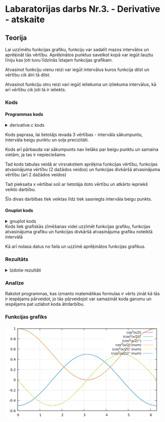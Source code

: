 <!-- https://help.github.com/en/github/writing-on-github/basic-writing-and-formatting-syntax -->
# Labaratorijas darbs Nr.3. - Derivative - atskaite

## Teorija
Lai uzzīmētu funkcijas grafiku, funkciju var sadalīt mazos intervālos un aprēķināt tās vērtību.
Aprēķinātos punktus savelkot kopā var iegūt lauztu līniju kas ļoti tuvu līdzinās īstajam funkcijas grafikam.

Atvasinot funkciju vienu reizi var iegūt intervālus kuros funkcija dilst un vērtību cik ātri tā dilst.

Atvasinot funkciju otru reizi vari iegūt ieliekuma un izliekuma intervālus, kā arī vērtību cik ļoti tā ir ieliekts.
### Kods
#### Programmas kods
<details>
  <summary> derivative.c kods </summary>
	
	#include<stdio.h>
	#include<math.h>
	
	void main(){
	 float a,b,x,delta_x;
	 int precizitate;
	
	 printf("Cien. lietotāj, jums būs jānorāda daži parametri un mēs aprēķināsim funkcijas Cos^2(x/2) vērtības jūsu norādītajā intervālā.\n");
	 printf("Ievadiet intervāla sākuma punktu: \n");
	 scanf("%f",&a);
	 printf("Ievadiet intervāla beigu puntu: \n");
	 scanf("%f",&b);
	 printf("Ievadiet precizitati, jeb skaitli cik ciparus aiz komata solim ņemsim vērā: \n");
	 scanf("%d",&precizitate);
	 
	 if(a>b){
 	  b=b+a;
 	  a=b-a;
 	  b=b-a;
 	  printf("Deimžēl jūsu norādītais sākuma punkts bija lielāks par beigu punktu, tāpēc apmainījām tos vietām.\n");
 	 }
	
	 delta_x=pow(10,-precizitate);
	
	 printf("\tx\t\tcos^2(x/2)\t\tcos^2\'(x/2)\t-sin(x)/2\tcos^2\'\'(x/2)\t-cos(x)/2\n");
	 x=a;
	 while(x<b){
	 printf("%10.2f\t%10.2f\t%10.2f\t%10.2f\t%10.2f\t%10.2f\n",x,cos(x/2)*cos(x/2),(cos((x+delta_x)/2)*cos((x+delta_x)/2)-cos(x/2)*cos(x/2))/delta_x,(-sin(x)/2),((-sin(x+delta_x)/2)-(-sin(x)/2))/delta_x,(-cos(x)/2));
	 x+=delta_x;
	 }
	}

</details>

Kods paprasa, lai lietotājs ievada 3 vērtības - intervāla sākumpuntu, intervāla beigu punktu un soļa precizitāti.

Kods arī pārbauda vai sākumpunts nav lielāks par beigu punktu un samaina vietām, ja tas ir nepieciešams.

Tad kods tabulas veidā ar virsrakstiem aprēķina funkcijas vērtību, funkcijas atvasinājuma vērtību (2 dažādos veidos) un funkcijas divkāršā atvasinājuma vērtību (arī 2 dažādos veidos)

Tad pieksaita x vērtībai soli ar lietotāja doto vērtību un atkārto iepriekš veikto darbību.

Šīs divas darbības tiek veiktas līdz tiek sasniegts intervāla beigu punkts.

#### Gnuplot kods
<details>
  <summary> gnuplot kods </summary>

	set grid
	plot [0:2*pi] cos(x/2)*cos(x/2) title "cos^2(x/2)"
	replot [0:2*pi] (-sin(x)/2) title "(cos^2(x/2))'"
	replot [0:2*pi] (-cos(x)/2) title "(cos^2(x/2)'')"
	replot "derivative.dat" every::5 using 1:2 with lines title "cos^2(x/2) (num)"
	replot "derivative.dat" every::5 using 1:3 with lines title "(cos^2(x/2))' (num)"
	replot "derivative.dat" every::5 using 1:5 with lines title "(cos^2(x/2))'' (num)"

</details>
Kods liek grafiskās zīmēšanas videi uzzīmēt funkcijas grafiku, funkcijas atvasinājuma grafiku un funkcijas divkāršā atvasinājuma grafiku noteiktā intervālā

Kā arī nolasa datus no faila un uzzīmē aprēķinātos funkcijas grafikus.
### Rezultāts

	
<details>
  <summary>Izdotie rezultāti</summary>
	
	Cien. lietotāj, jums būs jānorāda daži parametri 
	un mēs aprēķināsim funkcijas Cos^2(x/2) vērtības jūsu norādītajā intervālā.
	Ievadiet intervāla sākuma punktu: 0
	Ievadiet intervāla beigu puntu: 6.281
	Ievadiet precizitati, jeb skaitli cik ciparus aiz komata solim ņemsim vērā: 2
	
	   x	   cos^2(x/2)	  cos^2'(x/2)	   -sin(x)/2	  cos^2''(x/2)	   -cos(x)/2
      0.00	      1.00	     -0.00	     -0.00	     -0.50	     -0.50
      0.01	      1.00	     -0.01	     -0.00	     -0.50	     -0.50
      0.02	      1.00	     -0.01	     -0.01	     -0.50	     -0.50
      0.03	      1.00	     -0.02	     -0.01	     -0.50	     -0.50
      0.04	      1.00	     -0.02	     -0.02	     -0.50	     -0.50
      0.05	      1.00	     -0.03	     -0.02	     -0.50	     -0.50
      0.06	      1.00	     -0.03	     -0.03	     -0.50	     -0.50
      0.07	      1.00	     -0.04	     -0.03	     -0.50	     -0.50
      0.08	      1.00	     -0.04	     -0.04	     -0.50	     -0.50
      0.09	      1.00	     -0.05	     -0.04	     -0.50	     -0.50
      0.10	      1.00	     -0.05	     -0.05	     -0.50	     -0.50
      0.11	      1.00	     -0.06	     -0.05	     -0.50	     -0.50
      0.12	      1.00	     -0.06	     -0.06	     -0.50	     -0.50
      0.13	      1.00	     -0.07	     -0.06	     -0.50	     -0.50
      0.14	      1.00	     -0.07	     -0.07	     -0.49	     -0.50
      0.15	      0.99	     -0.08	     -0.07	     -0.49	     -0.49
      0.16	      0.99	     -0.08	     -0.08	     -0.49	     -0.49
      0.17	      0.99	     -0.09	     -0.08	     -0.49	     -0.49
      0.18	      0.99	     -0.09	     -0.09	     -0.49	     -0.49
      0.19	      0.99	     -0.10	     -0.09	     -0.49	     -0.49
      0.20	      0.99	     -0.10	     -0.10	     -0.49	     -0.49
      0.21	      0.99	     -0.11	     -0.10	     -0.49	     -0.49
      0.22	      0.99	     -0.11	     -0.11	     -0.49	     -0.49
      0.23	      0.99	     -0.12	     -0.11	     -0.49	     -0.49
      0.24	      0.99	     -0.12	     -0.12	     -0.49	     -0.49
      0.25	      0.98	     -0.13	     -0.12	     -0.48	     -0.48
      0.26	      0.98	     -0.13	     -0.13	     -0.48	     -0.48
      0.27	      0.98	     -0.14	     -0.13	     -0.48	     -0.48
      0.28	      0.98	     -0.14	     -0.14	     -0.48	     -0.48
      0.29	      0.98	     -0.15	     -0.14	     -0.48	     -0.48
      0.30	      0.98	     -0.15	     -0.15	     -0.48	     -0.48
      0.31	      0.98	     -0.15	     -0.15	     -0.48	     -0.48
      0.32	      0.97	     -0.16	     -0.16	     -0.47	     -0.47
      0.33	      0.97	     -0.16	     -0.16	     -0.47	     -0.47
      0.34	      0.97	     -0.17	     -0.17	     -0.47	     -0.47
      0.35	      0.97	     -0.17	     -0.17	     -0.47	     -0.47
      0.36	      0.97	     -0.18	     -0.18	     -0.47	     -0.47
      0.37	      0.97	     -0.18	     -0.18	     -0.47	     -0.47
      0.38	      0.96	     -0.19	     -0.19	     -0.46	     -0.46
      0.39	      0.96	     -0.19	     -0.19	     -0.46	     -0.46
      0.40	      0.96	     -0.20	     -0.19	     -0.46	     -0.46
      0.41	      0.96	     -0.20	     -0.20	     -0.46	     -0.46
      0.42	      0.96	     -0.21	     -0.20	     -0.46	     -0.46
      0.43	      0.95	     -0.21	     -0.21	     -0.45	     -0.45
      0.44	      0.95	     -0.22	     -0.21	     -0.45	     -0.45
      0.45	      0.95	     -0.22	     -0.22	     -0.45	     -0.45
      0.46	      0.95	     -0.22	     -0.22	     -0.45	     -0.45
      0.47	      0.95	     -0.23	     -0.23	     -0.44	     -0.45
      0.48	      0.94	     -0.23	     -0.23	     -0.44	     -0.44
      0.49	      0.94	     -0.24	     -0.24	     -0.44	     -0.44
      0.50	      0.94	     -0.24	     -0.24	     -0.44	     -0.44
      0.51	      0.94	     -0.25	     -0.24	     -0.44	     -0.44
      0.52	      0.93	     -0.25	     -0.25	     -0.43	     -0.43
      0.53	      0.93	     -0.25	     -0.25	     -0.43	     -0.43
      0.54	      0.93	     -0.26	     -0.26	     -0.43	     -0.43
      0.55	      0.93	     -0.26	     -0.26	     -0.42	     -0.43
      0.56	      0.92	     -0.27	     -0.27	     -0.42	     -0.42
      0.57	      0.92	     -0.27	     -0.27	     -0.42	     -0.42
      0.58	      0.92	     -0.28	     -0.27	     -0.42	     -0.42
      0.59	      0.92	     -0.28	     -0.28	     -0.41	     -0.42
      0.60	      0.91	     -0.28	     -0.28	     -0.41	     -0.41
      0.61	      0.91	     -0.29	     -0.29	     -0.41	     -0.41
      0.62	      0.91	     -0.29	     -0.29	     -0.41	     -0.41
      0.63	      0.90	     -0.30	     -0.29	     -0.40	     -0.40
      0.64	      0.90	     -0.30	     -0.30	     -0.40	     -0.40
      0.65	      0.90	     -0.30	     -0.30	     -0.40	     -0.40
      0.66	      0.89	     -0.31	     -0.31	     -0.39	     -0.39
      0.67	      0.89	     -0.31	     -0.31	     -0.39	     -0.39
      0.68	      0.89	     -0.32	     -0.31	     -0.39	     -0.39
      0.69	      0.89	     -0.32	     -0.32	     -0.38	     -0.39
      0.70	      0.88	     -0.32	     -0.32	     -0.38	     -0.38
      0.71	      0.88	     -0.33	     -0.33	     -0.38	     -0.38
      0.72	      0.88	     -0.33	     -0.33	     -0.37	     -0.38
      0.73	      0.87	     -0.34	     -0.33	     -0.37	     -0.37
      0.74	      0.87	     -0.34	     -0.34	     -0.37	     -0.37
      0.75	      0.87	     -0.34	     -0.34	     -0.36	     -0.37
      0.76	      0.86	     -0.35	     -0.34	     -0.36	     -0.36
      0.77	      0.86	     -0.35	     -0.35	     -0.36	     -0.36
      0.78	      0.86	     -0.35	     -0.35	     -0.35	     -0.36
      0.79	      0.85	     -0.36	     -0.36	     -0.35	     -0.35
      0.80	      0.85	     -0.36	     -0.36	     -0.35	     -0.35
      0.81	      0.84	     -0.36	     -0.36	     -0.34	     -0.34
      0.82	      0.84	     -0.37	     -0.37	     -0.34	     -0.34
      0.83	      0.84	     -0.37	     -0.37	     -0.34	     -0.34
      0.84	      0.83	     -0.37	     -0.37	     -0.33	     -0.33
      0.85	      0.83	     -0.38	     -0.38	     -0.33	     -0.33
      0.86	      0.83	     -0.38	     -0.38	     -0.32	     -0.33
      0.87	      0.82	     -0.38	     -0.38	     -0.32	     -0.32
      0.88	      0.82	     -0.39	     -0.39	     -0.32	     -0.32
      0.89	      0.81	     -0.39	     -0.39	     -0.31	     -0.31
      0.90	      0.81	     -0.39	     -0.39	     -0.31	     -0.31
      0.91	      0.81	     -0.40	     -0.39	     -0.30	     -0.31
      0.92	      0.80	     -0.40	     -0.40	     -0.30	     -0.30
      0.93	      0.80	     -0.40	     -0.40	     -0.30	     -0.30
      0.94	      0.79	     -0.41	     -0.40	     -0.29	     -0.29
      0.95	      0.79	     -0.41	     -0.41	     -0.29	     -0.29
      0.96	      0.79	     -0.41	     -0.41	     -0.28	     -0.29
      0.97	      0.78	     -0.41	     -0.41	     -0.28	     -0.28
      0.98	      0.78	     -0.42	     -0.42	     -0.28	     -0.28
      0.99	      0.77	     -0.42	     -0.42	     -0.27	     -0.27
      1.00	      0.77	     -0.42	     -0.42	     -0.27	     -0.27
      1.01	      0.77	     -0.42	     -0.42	     -0.26	     -0.27
      1.02	      0.76	     -0.43	     -0.43	     -0.26	     -0.26
      1.03	      0.76	     -0.43	     -0.43	     -0.26	     -0.26
      1.04	      0.75	     -0.43	     -0.43	     -0.25	     -0.25
      1.05	      0.75	     -0.43	     -0.43	     -0.25	     -0.25
      1.06	      0.74	     -0.44	     -0.44	     -0.24	     -0.24
      1.07	      0.74	     -0.44	     -0.44	     -0.24	     -0.24
      1.08	      0.74	     -0.44	     -0.44	     -0.23	     -0.24
      1.09	      0.73	     -0.44	     -0.44	     -0.23	     -0.23
      1.10	      0.73	     -0.45	     -0.45	     -0.22	     -0.23
      1.11	      0.72	     -0.45	     -0.45	     -0.22	     -0.22
      1.12	      0.72	     -0.45	     -0.45	     -0.22	     -0.22
      1.13	      0.71	     -0.45	     -0.45	     -0.21	     -0.21
      1.14	      0.71	     -0.46	     -0.45	     -0.21	     -0.21
      1.15	      0.70	     -0.46	     -0.46	     -0.20	     -0.20
      1.16	      0.70	     -0.46	     -0.46	     -0.20	     -0.20
      1.17	      0.70	     -0.46	     -0.46	     -0.19	     -0.20
      1.18	      0.69	     -0.46	     -0.46	     -0.19	     -0.19
      1.19	      0.69	     -0.47	     -0.46	     -0.18	     -0.19
      1.20	      0.68	     -0.47	     -0.47	     -0.18	     -0.18
      1.21	      0.68	     -0.47	     -0.47	     -0.17	     -0.18
      1.22	      0.67	     -0.47	     -0.47	     -0.17	     -0.17
      1.23	      0.67	     -0.47	     -0.47	     -0.16	     -0.17
      1.24	      0.66	     -0.47	     -0.47	     -0.16	     -0.16
      1.25	      0.66	     -0.48	     -0.47	     -0.16	     -0.16
      1.26	      0.65	     -0.48	     -0.48	     -0.15	     -0.15
      1.27	      0.65	     -0.48	     -0.48	     -0.15	     -0.15
      1.28	      0.64	     -0.48	     -0.48	     -0.14	     -0.14
      1.29	      0.64	     -0.48	     -0.48	     -0.14	     -0.14
      1.30	      0.63	     -0.48	     -0.48	     -0.13	     -0.13
      1.31	      0.63	     -0.48	     -0.48	     -0.13	     -0.13
      1.32	      0.62	     -0.48	     -0.48	     -0.12	     -0.12
      1.33	      0.62	     -0.49	     -0.49	     -0.12	     -0.12
      1.34	      0.61	     -0.49	     -0.49	     -0.11	     -0.11
      1.35	      0.61	     -0.49	     -0.49	     -0.11	     -0.11
      1.36	      0.60	     -0.49	     -0.49	     -0.10	     -0.10
      1.37	      0.60	     -0.49	     -0.49	     -0.10	     -0.10
      1.38	      0.59	     -0.49	     -0.49	     -0.09	     -0.09
      1.39	      0.59	     -0.49	     -0.49	     -0.09	     -0.09
      1.40	      0.58	     -0.49	     -0.49	     -0.08	     -0.08
      1.41	      0.58	     -0.49	     -0.49	     -0.08	     -0.08
      1.42	      0.58	     -0.49	     -0.49	     -0.07	     -0.08
      1.43	      0.57	     -0.50	     -0.50	     -0.07	     -0.07
      1.44	      0.57	     -0.50	     -0.50	     -0.06	     -0.07
      1.45	      0.56	     -0.50	     -0.50	     -0.06	     -0.06
      1.46	      0.56	     -0.50	     -0.50	     -0.05	     -0.06
      1.47	      0.55	     -0.50	     -0.50	     -0.05	     -0.05
      1.48	      0.55	     -0.50	     -0.50	     -0.04	     -0.05
      1.49	      0.54	     -0.50	     -0.50	     -0.04	     -0.04
      1.50	      0.54	     -0.50	     -0.50	     -0.03	     -0.04
      1.51	      0.53	     -0.50	     -0.50	     -0.03	     -0.03
      1.52	      0.53	     -0.50	     -0.50	     -0.02	     -0.03
      1.53	      0.52	     -0.50	     -0.50	     -0.02	     -0.02
      1.54	      0.52	     -0.50	     -0.50	     -0.01	     -0.02
      1.55	      0.51	     -0.50	     -0.50	     -0.01	     -0.01
      1.56	      0.51	     -0.50	     -0.50	     -0.00	     -0.01
      1.57	      0.50	     -0.50	     -0.50	      0.00	     -0.00
      1.58	      0.50	     -0.50	     -0.50	      0.01	      0.00
      1.59	      0.49	     -0.50	     -0.50	      0.01	      0.01
      1.60	      0.49	     -0.50	     -0.50	      0.02	      0.01
      1.61	      0.48	     -0.50	     -0.50	      0.02	      0.02
      1.62	      0.48	     -0.50	     -0.50	      0.03	      0.02
      1.63	      0.47	     -0.50	     -0.50	      0.03	      0.03
      1.64	      0.47	     -0.50	     -0.50	      0.04	      0.03
      1.65	      0.46	     -0.50	     -0.50	      0.04	      0.04
      1.66	      0.46	     -0.50	     -0.50	      0.05	      0.04
      1.67	      0.45	     -0.50	     -0.50	      0.05	      0.05
      1.68	      0.45	     -0.50	     -0.50	      0.06	      0.05
      1.69	      0.44	     -0.50	     -0.50	      0.06	      0.06
      1.70	      0.44	     -0.50	     -0.50	      0.07	      0.06
      1.71	      0.43	     -0.49	     -0.50	      0.07	      0.07
      1.72	      0.43	     -0.49	     -0.49	      0.08	      0.07
      1.73	      0.42	     -0.49	     -0.49	      0.08	      0.08
      1.74	      0.42	     -0.49	     -0.49	      0.09	      0.08
      1.75	      0.41	     -0.49	     -0.49	      0.09	      0.09
      1.76	      0.41	     -0.49	     -0.49	      0.10	      0.09
      1.77	      0.40	     -0.49	     -0.49	      0.10	      0.10
      1.78	      0.40	     -0.49	     -0.49	      0.11	      0.10
      1.79	      0.39	     -0.49	     -0.49	      0.11	      0.11
      1.80	      0.39	     -0.49	     -0.49	      0.12	      0.11
      1.81	      0.38	     -0.49	     -0.49	      0.12	      0.12
      1.82	      0.38	     -0.48	     -0.48	      0.13	      0.12
      1.83	      0.37	     -0.48	     -0.48	      0.13	      0.13
      1.84	      0.37	     -0.48	     -0.48	      0.14	      0.13
      1.85	      0.36	     -0.48	     -0.48	      0.14	      0.14
      1.86	      0.36	     -0.48	     -0.48	      0.14	      0.14
      1.87	      0.35	     -0.48	     -0.48	      0.15	      0.15
      1.88	      0.35	     -0.48	     -0.48	      0.15	      0.15
      1.89	      0.34	     -0.47	     -0.47	      0.16	      0.16
      1.90	      0.34	     -0.47	     -0.47	      0.16	      0.16
      1.91	      0.33	     -0.47	     -0.47	      0.17	      0.17
      1.92	      0.33	     -0.47	     -0.47	      0.17	      0.17
      1.93	      0.32	     -0.47	     -0.47	      0.18	      0.18
      1.94	      0.32	     -0.47	     -0.47	      0.18	      0.18
      1.95	      0.31	     -0.46	     -0.46	      0.19	      0.19
      1.96	      0.31	     -0.46	     -0.46	      0.19	      0.19
      1.97	      0.31	     -0.46	     -0.46	      0.20	      0.19
      1.98	      0.30	     -0.46	     -0.46	      0.20	      0.20
      1.99	      0.30	     -0.46	     -0.46	      0.21	      0.20
      2.00	      0.29	     -0.45	     -0.45	      0.21	      0.21
      2.01	      0.29	     -0.45	     -0.45	      0.21	      0.21
      2.02	      0.28	     -0.45	     -0.45	      0.22	      0.22
      2.03	      0.28	     -0.45	     -0.45	      0.22	      0.22
      2.04	      0.27	     -0.44	     -0.45	      0.23	      0.23
      2.05	      0.27	     -0.44	     -0.44	      0.23	      0.23
      2.06	      0.27	     -0.44	     -0.44	      0.24	      0.23
      2.07	      0.26	     -0.44	     -0.44	      0.24	      0.24
      2.08	      0.26	     -0.44	     -0.44	      0.25	      0.24
      2.09	      0.25	     -0.43	     -0.43	      0.25	      0.25
      2.10	      0.25	     -0.43	     -0.43	      0.25	      0.25
      2.11	      0.24	     -0.43	     -0.43	      0.26	      0.26
      2.12	      0.24	     -0.43	     -0.43	      0.26	      0.26
      2.13	      0.23	     -0.42	     -0.42	      0.27	      0.27
      2.14	      0.23	     -0.42	     -0.42	      0.27	      0.27
      2.15	      0.23	     -0.42	     -0.42	      0.28	      0.27
      2.16	      0.22	     -0.41	     -0.42	      0.28	      0.28
      2.17	      0.22	     -0.41	     -0.41	      0.28	      0.28
      2.18	      0.21	     -0.41	     -0.41	      0.29	      0.29
      2.19	      0.21	     -0.41	     -0.41	      0.29	      0.29
      2.20	      0.21	     -0.40	     -0.40	      0.30	      0.29
      2.21	      0.20	     -0.40	     -0.40	      0.30	      0.30
      2.22	      0.20	     -0.40	     -0.40	      0.30	      0.30
      2.23	      0.19	     -0.39	     -0.40	      0.31	      0.31
      2.24	      0.19	     -0.39	     -0.39	      0.31	      0.31
      2.25	      0.19	     -0.39	     -0.39	      0.32	      0.31
      2.26	      0.18	     -0.38	     -0.39	      0.32	      0.32
      2.27	      0.18	     -0.38	     -0.38	      0.32	      0.32
      2.28	      0.17	     -0.38	     -0.38	      0.33	      0.33
      2.29	      0.17	     -0.37	     -0.38	      0.33	      0.33
      2.30	      0.17	     -0.37	     -0.37	      0.33	      0.33
      2.31	      0.16	     -0.37	     -0.37	      0.34	      0.34
      2.32	      0.16	     -0.36	     -0.37	      0.34	      0.34
      2.33	      0.16	     -0.36	     -0.36	      0.35	      0.34
      2.34	      0.15	     -0.36	     -0.36	      0.35	      0.35
      2.35	      0.15	     -0.35	     -0.36	      0.35	      0.35
      2.36	      0.15	     -0.35	     -0.35	      0.36	      0.35
      2.37	      0.14	     -0.35	     -0.35	      0.36	      0.36
      2.38	      0.14	     -0.34	     -0.35	      0.36	      0.36
      2.39	      0.13	     -0.34	     -0.34	      0.37	      0.37
      2.40	      0.13	     -0.34	     -0.34	      0.37	      0.37
      2.41	      0.13	     -0.33	     -0.33	      0.37	      0.37
      2.42	      0.12	     -0.33	     -0.33	      0.38	      0.38
      2.43	      0.12	     -0.32	     -0.33	      0.38	      0.38
      2.44	      0.12	     -0.32	     -0.32	      0.38	      0.38
      2.45	      0.11	     -0.32	     -0.32	      0.39	      0.39
      2.46	      0.11	     -0.31	     -0.32	      0.39	      0.39
      2.47	      0.11	     -0.31	     -0.31	      0.39	      0.39
      2.48	      0.11	     -0.31	     -0.31	      0.40	      0.39
      2.49	      0.10	     -0.30	     -0.30	      0.40	      0.40
      2.50	      0.10	     -0.30	     -0.30	      0.40	      0.40
      2.51	      0.10	     -0.29	     -0.30	      0.41	      0.40
      2.52	      0.09	     -0.29	     -0.29	      0.41	      0.41
      2.53	      0.09	     -0.29	     -0.29	      0.41	      0.41
      2.54	      0.09	     -0.28	     -0.28	      0.41	      0.41
      2.55	      0.08	     -0.28	     -0.28	      0.42	      0.42
      2.56	      0.08	     -0.27	     -0.27	      0.42	      0.42
      2.57	      0.08	     -0.27	     -0.27	      0.42	      0.42
      2.58	      0.08	     -0.26	     -0.27	      0.42	      0.42
      2.59	      0.07	     -0.26	     -0.26	      0.43	      0.43
      2.60	      0.07	     -0.26	     -0.26	      0.43	      0.43
      2.61	      0.07	     -0.25	     -0.25	      0.43	      0.43
      2.62	      0.07	     -0.25	     -0.25	      0.43	      0.43
      2.63	      0.06	     -0.24	     -0.24	      0.44	      0.44
      2.64	      0.06	     -0.24	     -0.24	      0.44	      0.44
      2.65	      0.06	     -0.23	     -0.24	      0.44	      0.44
      2.66	      0.06	     -0.23	     -0.23	      0.44	      0.44
      2.67	      0.05	     -0.22	     -0.23	      0.45	      0.45
      2.68	      0.05	     -0.22	     -0.22	      0.45	      0.45
      2.69	      0.05	     -0.22	     -0.22	      0.45	      0.45
      2.70	      0.05	     -0.21	     -0.21	      0.45	      0.45
      2.71	      0.05	     -0.21	     -0.21	      0.46	      0.45
      2.72	      0.04	     -0.20	     -0.20	      0.46	      0.46
      2.73	      0.04	     -0.20	     -0.20	      0.46	      0.46
      2.74	      0.04	     -0.19	     -0.20	      0.46	      0.46
      2.75	      0.04	     -0.19	     -0.19	      0.46	      0.46
      2.76	      0.04	     -0.18	     -0.19	      0.46	      0.46
      2.77	      0.03	     -0.18	     -0.18	      0.47	      0.47
      2.78	      0.03	     -0.17	     -0.18	      0.47	      0.47
      2.79	      0.03	     -0.17	     -0.17	      0.47	      0.47
      2.80	      0.03	     -0.17	     -0.17	      0.47	      0.47
      2.81	      0.03	     -0.16	     -0.16	      0.47	      0.47
      2.82	      0.03	     -0.16	     -0.16	      0.48	      0.47
      2.83	      0.02	     -0.15	     -0.15	      0.48	      0.48
      2.84	      0.02	     -0.15	     -0.15	      0.48	      0.48
      2.85	      0.02	     -0.14	     -0.14	      0.48	      0.48
      2.86	      0.02	     -0.14	     -0.14	      0.48	      0.48
      2.87	      0.02	     -0.13	     -0.13	      0.48	      0.48
      2.88	      0.02	     -0.13	     -0.13	      0.48	      0.48
      2.89	      0.02	     -0.12	     -0.12	      0.48	      0.48
      2.90	      0.01	     -0.12	     -0.12	      0.49	      0.49
      2.91	      0.01	     -0.11	     -0.11	      0.49	      0.49
      2.92	      0.01	     -0.11	     -0.11	      0.49	      0.49
      2.93	      0.01	     -0.10	     -0.11	      0.49	      0.49
      2.94	      0.01	     -0.10	     -0.10	      0.49	      0.49
      2.95	      0.01	     -0.09	     -0.10	      0.49	      0.49
      2.96	      0.01	     -0.09	     -0.09	      0.49	      0.49
      2.97	      0.01	     -0.08	     -0.09	      0.49	      0.49
      2.98	      0.01	     -0.08	     -0.08	      0.49	      0.49
      2.99	      0.01	     -0.07	     -0.08	      0.49	      0.49
      3.00	      0.01	     -0.07	     -0.07	      0.50	      0.49
      3.01	      0.00	     -0.06	     -0.07	      0.50	      0.50
      3.02	      0.00	     -0.06	     -0.06	      0.50	      0.50
      3.03	      0.00	     -0.05	     -0.06	      0.50	      0.50
      3.04	      0.00	     -0.05	     -0.05	      0.50	      0.50
      3.05	      0.00	     -0.04	     -0.05	      0.50	      0.50
      3.06	      0.00	     -0.04	     -0.04	      0.50	      0.50
      3.07	      0.00	     -0.03	     -0.04	      0.50	      0.50
      3.08	      0.00	     -0.03	     -0.03	      0.50	      0.50
      3.09	      0.00	     -0.02	     -0.03	      0.50	      0.50
      3.10	      0.00	     -0.02	     -0.02	      0.50	      0.50
      3.11	      0.00	     -0.01	     -0.02	      0.50	      0.50
      3.12	      0.00	     -0.01	     -0.01	      0.50	      0.50
      3.13	      0.00	     -0.00	     -0.01	      0.50	      0.50
      3.14	      0.00	      0.00	     -0.00	      0.50	      0.50
      3.15	      0.00	      0.01	      0.00	      0.50	      0.50
      3.16	      0.00	      0.01	      0.01	      0.50	      0.50
      3.17	      0.00	      0.02	      0.01	      0.50	      0.50
      3.18	      0.00	      0.02	      0.02	      0.50	      0.50
      3.19	      0.00	      0.03	      0.02	      0.50	      0.50
      3.20	      0.00	      0.03	      0.03	      0.50	      0.50
      3.21	      0.00	      0.04	      0.03	      0.50	      0.50
      3.22	      0.00	      0.04	      0.04	      0.50	      0.50
      3.23	      0.00	      0.05	      0.04	      0.50	      0.50
      3.24	      0.00	      0.05	      0.05	      0.50	      0.50
      3.25	      0.00	      0.06	      0.05	      0.50	      0.50
      3.26	      0.00	      0.06	      0.06	      0.50	      0.50
      3.27	      0.00	      0.07	      0.06	      0.50	      0.50
      3.28	      0.00	      0.07	      0.07	      0.49	      0.50
      3.29	      0.01	      0.08	      0.07	      0.49	      0.49
      3.30	      0.01	      0.08	      0.08	      0.49	      0.49
      3.31	      0.01	      0.09	      0.08	      0.49	      0.49
      3.32	      0.01	      0.09	      0.09	      0.49	      0.49
      3.33	      0.01	      0.10	      0.09	      0.49	      0.49
      3.34	      0.01	      0.10	      0.10	      0.49	      0.49
      3.35	      0.01	      0.11	      0.10	      0.49	      0.49
      3.36	      0.01	      0.11	      0.11	      0.49	      0.49
      3.37	      0.01	      0.12	      0.11	      0.49	      0.49
      3.38	      0.01	      0.12	      0.12	      0.49	      0.49
      3.39	      0.02	      0.13	      0.12	      0.48	      0.48
      3.40	      0.02	      0.13	      0.13	      0.48	      0.48
      3.41	      0.02	      0.14	      0.13	      0.48	      0.48
      3.42	      0.02	      0.14	      0.14	      0.48	      0.48
      3.43	      0.02	      0.14	      0.14	      0.48	      0.48
      3.44	      0.02	      0.15	      0.15	      0.48	      0.48
      3.45	      0.02	      0.15	      0.15	      0.48	      0.48
      3.46	      0.03	      0.16	      0.16	      0.47	      0.47
      3.47	      0.03	      0.16	      0.16	      0.47	      0.47
      3.48	      0.03	      0.17	      0.17	      0.47	      0.47
      3.49	      0.03	      0.17	      0.17	      0.47	      0.47
      3.50	      0.03	      0.18	      0.18	      0.47	      0.47
      3.51	      0.03	      0.18	      0.18	      0.47	      0.47
      3.52	      0.04	      0.19	      0.18	      0.46	      0.46
      3.53	      0.04	      0.19	      0.19	      0.46	      0.46
      3.54	      0.04	      0.20	      0.19	      0.46	      0.46
      3.55	      0.04	      0.20	      0.20	      0.46	      0.46
      3.56	      0.04	      0.21	      0.20	      0.46	      0.46
      3.57	      0.05	      0.21	      0.21	      0.45	      0.45
      3.58	      0.05	      0.21	      0.21	      0.45	      0.45
      3.59	      0.05	      0.22	      0.22	      0.45	      0.45
      3.60	      0.05	      0.22	      0.22	      0.45	      0.45
      3.61	      0.05	      0.23	      0.23	      0.45	      0.45
      3.62	      0.06	      0.23	      0.23	      0.44	      0.44
      3.63	      0.06	      0.24	      0.23	      0.44	      0.44
      3.64	      0.06	      0.24	      0.24	      0.44	      0.44
      3.65	      0.06	      0.25	      0.24	      0.44	      0.44
      3.66	      0.07	      0.25	      0.25	      0.43	      0.43
      3.67	      0.07	      0.25	      0.25	      0.43	      0.43
      3.68	      0.07	      0.26	      0.26	      0.43	      0.43
      3.69	      0.07	      0.26	      0.26	      0.43	      0.43
      3.70	      0.08	      0.27	      0.26	      0.42	      0.42
      3.71	      0.08	      0.27	      0.27	      0.42	      0.42
      3.72	      0.08	      0.28	      0.27	      0.42	      0.42
      3.73	      0.08	      0.28	      0.28	      0.41	      0.42
      3.74	      0.09	      0.28	      0.28	      0.41	      0.41
      3.75	      0.09	      0.29	      0.29	      0.41	      0.41
      3.76	      0.09	      0.29	      0.29	      0.41	      0.41
      3.77	      0.10	      0.30	      0.29	      0.40	      0.40
      3.78	      0.10	      0.30	      0.30	      0.40	      0.40
      3.79	      0.10	      0.30	      0.30	      0.40	      0.40
      3.80	      0.10	      0.31	      0.31	      0.39	      0.40
      3.81	      0.11	      0.31	      0.31	      0.39	      0.39
      3.82	      0.11	      0.32	      0.31	      0.39	      0.39
      3.83	      0.11	      0.32	      0.32	      0.38	      0.39
      3.84	      0.12	      0.32	      0.32	      0.38	      0.38
      3.85	      0.12	      0.33	      0.33	      0.38	      0.38
      3.86	      0.12	      0.33	      0.33	      0.37	      0.38
      3.87	      0.13	      0.33	      0.33	      0.37	      0.37
      3.88	      0.13	      0.34	      0.34	      0.37	      0.37
      3.89	      0.13	      0.34	      0.34	      0.36	      0.37
      3.90	      0.14	      0.35	      0.34	      0.36	      0.36
      3.91	      0.14	      0.35	      0.35	      0.36	      0.36
      3.92	      0.14	      0.35	      0.35	      0.35	      0.36
      3.93	      0.15	      0.36	      0.35	      0.35	      0.35
      3.94	      0.15	      0.36	      0.36	      0.35	      0.35
      3.95	      0.15	      0.36	      0.36	      0.34	      0.35
      3.96	      0.16	      0.37	      0.37	      0.34	      0.34
      3.97	      0.16	      0.37	      0.37	      0.34	      0.34
      3.98	      0.17	      0.37	      0.37	      0.33	      0.33
      3.99	      0.17	      0.38	      0.38	      0.33	      0.33
      4.00	      0.17	      0.38	      0.38	      0.32	      0.33
      4.01	      0.18	      0.38	      0.38	      0.32	      0.32
      4.02	      0.18	      0.39	      0.38	      0.32	      0.32
      4.03	      0.18	      0.39	      0.39	      0.31	      0.32
      4.04	      0.19	      0.39	      0.39	      0.31	      0.31
      4.05	      0.19	      0.40	      0.39	      0.31	      0.31
      4.06	      0.20	      0.40	      0.40	      0.30	      0.30
      4.07	      0.20	      0.40	      0.40	      0.30	      0.30
      4.08	      0.20	      0.40	      0.40	      0.29	      0.30
      4.09	      0.21	      0.41	      0.41	      0.29	      0.29
      4.10	      0.21	      0.41	      0.41	      0.29	      0.29
      4.11	      0.22	      0.41	      0.41	      0.28	      0.28
      4.12	      0.22	      0.42	      0.41	      0.28	      0.28
      4.13	      0.22	      0.42	      0.42	      0.27	      0.28
      4.14	      0.23	      0.42	      0.42	      0.27	      0.27
      4.15	      0.23	      0.42	      0.42	      0.26	      0.27
      4.16	      0.24	      0.43	      0.43	      0.26	      0.26
      4.17	      0.24	      0.43	      0.43	      0.26	      0.26
      4.18	      0.25	      0.43	      0.43	      0.25	      0.25
      4.19	      0.25	      0.43	      0.43	      0.25	      0.25
      4.20	      0.25	      0.44	      0.44	      0.24	      0.25
      4.21	      0.26	      0.44	      0.44	      0.24	      0.24
      4.22	      0.26	      0.44	      0.44	      0.23	      0.24
      4.23	      0.27	      0.44	      0.44	      0.23	      0.23
      4.24	      0.27	      0.45	      0.45	      0.23	      0.23
      4.25	      0.28	      0.45	      0.45	      0.22	      0.22
      4.26	      0.28	      0.45	      0.45	      0.22	      0.22
      4.27	      0.29	      0.45	      0.45	      0.21	      0.21
      4.28	      0.29	      0.46	      0.45	      0.21	      0.21
      4.29	      0.30	      0.46	      0.46	      0.20	      0.20
      4.30	      0.30	      0.46	      0.46	      0.20	      0.20
      4.31	      0.30	      0.46	      0.46	      0.19	      0.20
      4.32	      0.31	      0.46	      0.46	      0.19	      0.19
      4.33	      0.31	      0.46	      0.46	      0.18	      0.19
      4.34	      0.32	      0.47	      0.47	      0.18	      0.18
      4.35	      0.32	      0.47	      0.47	      0.17	      0.18
      4.36	      0.33	      0.47	      0.47	      0.17	      0.17
      4.37	      0.33	      0.47	      0.47	      0.17	      0.17
      4.38	      0.34	      0.47	      0.47	      0.16	      0.16
      4.39	      0.34	      0.48	      0.47	      0.16	      0.16
      4.40	      0.35	      0.48	      0.48	      0.15	      0.15
      4.41	      0.35	      0.48	      0.48	      0.15	      0.15
      4.42	      0.36	      0.48	      0.48	      0.14	      0.14
      4.43	      0.36	      0.48	      0.48	      0.14	      0.14
      4.44	      0.37	      0.48	      0.48	      0.13	      0.13
      4.45	      0.37	      0.48	      0.48	      0.13	      0.13
      4.46	      0.38	      0.48	      0.48	      0.12	      0.12
      4.47	      0.38	      0.49	      0.49	      0.12	      0.12
      4.48	      0.38	      0.49	      0.49	      0.11	      0.12
      4.49	      0.39	      0.49	      0.49	      0.11	      0.11
      4.50	      0.39	      0.49	      0.49	      0.10	      0.11
      4.51	      0.40	      0.49	      0.49	      0.10	      0.10
      4.52	      0.40	      0.49	      0.49	      0.09	      0.10
      4.53	      0.41	      0.49	      0.49	      0.09	      0.09
      4.54	      0.41	      0.49	      0.49	      0.08	      0.09
      4.55	      0.42	      0.49	      0.49	      0.08	      0.08
      4.56	      0.42	      0.49	      0.49	      0.07	      0.08
      4.57	      0.43	      0.50	      0.49	      0.07	      0.07
      4.58	      0.43	      0.50	      0.50	      0.06	      0.07
      4.59	      0.44	      0.50	      0.50	      0.06	      0.06
      4.60	      0.44	      0.50	      0.50	      0.05	      0.06
      4.61	      0.45	      0.50	      0.50	      0.05	      0.05
      4.62	      0.45	      0.50	      0.50	      0.04	      0.05
      4.63	      0.46	      0.50	      0.50	      0.04	      0.04
      4.64	      0.46	      0.50	      0.50	      0.03	      0.04
      4.65	      0.47	      0.50	      0.50	      0.03	      0.03
      4.66	      0.47	      0.50	      0.50	      0.02	      0.03
      4.67	      0.48	      0.50	      0.50	      0.02	      0.02
      4.68	      0.48	      0.50	      0.50	      0.01	      0.02
      4.69	      0.49	      0.50	      0.50	      0.01	      0.01
      4.70	      0.49	      0.50	      0.50	      0.00	      0.01
      4.71	      0.50	      0.50	      0.50	     -0.00	      0.00
      4.72	      0.50	      0.50	      0.50	     -0.01	     -0.00
      4.73	      0.51	      0.50	      0.50	     -0.01	     -0.01
      4.74	      0.51	      0.50	      0.50	     -0.02	     -0.01
      4.75	      0.52	      0.50	      0.50	     -0.02	     -0.02
      4.76	      0.52	      0.50	      0.50	     -0.03	     -0.02
      4.77	      0.53	      0.50	      0.50	     -0.03	     -0.03
      4.78	      0.53	      0.50	      0.50	     -0.04	     -0.03
      4.79	      0.54	      0.50	      0.50	     -0.04	     -0.04
      4.80	      0.54	      0.50	      0.50	     -0.05	     -0.04
      4.81	      0.55	      0.50	      0.50	     -0.05	     -0.05
      4.82	      0.55	      0.50	      0.50	     -0.06	     -0.05
      4.83	      0.56	      0.50	      0.50	     -0.06	     -0.06
      4.84	      0.56	      0.50	      0.50	     -0.07	     -0.06
      4.85	      0.57	      0.49	      0.50	     -0.07	     -0.07
      4.86	      0.57	      0.49	      0.49	     -0.08	     -0.07
      4.87	      0.58	      0.49	      0.49	     -0.08	     -0.08
      4.88	      0.58	      0.49	      0.49	     -0.09	     -0.08
      4.89	      0.59	      0.49	      0.49	     -0.09	     -0.09
      4.90	      0.59	      0.49	      0.49	     -0.10	     -0.09
      4.91	      0.60	      0.49	      0.49	     -0.10	     -0.10
      4.92	      0.60	      0.49	      0.49	     -0.11	     -0.10
      4.93	      0.61	      0.49	      0.49	     -0.11	     -0.11
      4.94	      0.61	      0.49	      0.49	     -0.12	     -0.11
      4.95	      0.62	      0.49	      0.49	     -0.12	     -0.12
      4.96	      0.62	      0.48	      0.48	     -0.12	     -0.12
      4.97	      0.63	      0.48	      0.48	     -0.13	     -0.13
      4.98	      0.63	      0.48	      0.48	     -0.13	     -0.13
      4.99	      0.64	      0.48	      0.48	     -0.14	     -0.14
      5.00	      0.64	      0.48	      0.48	     -0.14	     -0.14
      5.01	      0.65	      0.48	      0.48	     -0.15	     -0.15
      5.02	      0.65	      0.48	      0.48	     -0.15	     -0.15
      5.03	      0.66	      0.47	      0.47	     -0.16	     -0.16
      5.04	      0.66	      0.47	      0.47	     -0.16	     -0.16
      5.05	      0.67	      0.47	      0.47	     -0.17	     -0.17
      5.06	      0.67	      0.47	      0.47	     -0.17	     -0.17
      5.07	      0.68	      0.47	      0.47	     -0.18	     -0.18
      5.08	      0.68	      0.47	      0.47	     -0.18	     -0.18
      5.09	      0.68	      0.46	      0.46	     -0.19	     -0.18
      5.10	      0.69	      0.46	      0.46	     -0.19	     -0.19
      5.11	      0.69	      0.46	      0.46	     -0.20	     -0.19
      5.12	      0.70	      0.46	      0.46	     -0.20	     -0.20
      5.13	      0.70	      0.46	      0.46	     -0.21	     -0.20
      5.14	      0.71	      0.45	      0.45	     -0.21	     -0.21
      5.15	      0.71	      0.45	      0.45	     -0.21	     -0.21
      5.16	      0.72	      0.45	      0.45	     -0.22	     -0.22
      5.17	      0.72	      0.45	      0.45	     -0.22	     -0.22
      5.18	      0.73	      0.45	      0.45	     -0.23	     -0.23
      5.19	      0.73	      0.44	      0.44	     -0.23	     -0.23
      5.20	      0.73	      0.44	      0.44	     -0.24	     -0.23
      5.21	      0.74	      0.44	      0.44	     -0.24	     -0.24
      5.22	      0.74	      0.44	      0.44	     -0.25	     -0.24
      5.23	      0.75	      0.43	      0.43	     -0.25	     -0.25
      5.24	      0.75	      0.43	      0.43	     -0.25	     -0.25
      5.25	      0.76	      0.43	      0.43	     -0.26	     -0.26
      5.26	      0.76	      0.43	      0.43	     -0.26	     -0.26
      5.27	      0.76	      0.42	      0.42	     -0.27	     -0.26
      5.28	      0.77	      0.42	      0.42	     -0.27	     -0.27
      5.29	      0.77	      0.42	      0.42	     -0.28	     -0.27
      5.30	      0.78	      0.41	      0.42	     -0.28	     -0.28
      5.31	      0.78	      0.41	      0.41	     -0.28	     -0.28
      5.32	      0.79	      0.41	      0.41	     -0.29	     -0.29
      5.33	      0.79	      0.41	      0.41	     -0.29	     -0.29
      5.34	      0.79	      0.40	      0.40	     -0.30	     -0.29
      5.35	      0.80	      0.40	      0.40	     -0.30	     -0.30
      5.36	      0.80	      0.40	      0.40	     -0.30	     -0.30
      5.37	      0.81	      0.39	      0.40	     -0.31	     -0.31
      5.38	      0.81	      0.39	      0.39	     -0.31	     -0.31
      5.39	      0.81	      0.39	      0.39	     -0.32	     -0.31
      5.40	      0.82	      0.38	      0.39	     -0.32	     -0.32
      5.41	      0.82	      0.38	      0.38	     -0.32	     -0.32
      5.42	      0.83	      0.38	      0.38	     -0.33	     -0.33
      5.43	      0.83	      0.38	      0.38	     -0.33	     -0.33
      5.44	      0.83	      0.37	      0.37	     -0.33	     -0.33
      5.45	      0.84	      0.37	      0.37	     -0.34	     -0.34
      5.46	      0.84	      0.36	      0.37	     -0.34	     -0.34
      5.47	      0.84	      0.36	      0.36	     -0.35	     -0.34
      5.48	      0.85	      0.36	      0.36	     -0.35	     -0.35
      5.49	      0.85	      0.35	      0.36	     -0.35	     -0.35
      5.50	      0.85	      0.35	      0.35	     -0.36	     -0.35
      5.51	      0.86	      0.35	      0.35	     -0.36	     -0.36
      5.52	      0.86	      0.34	      0.35	     -0.36	     -0.36
      5.53	      0.86	      0.34	      0.34	     -0.37	     -0.36
      5.54	      0.87	      0.34	      0.34	     -0.37	     -0.37
      5.55	      0.87	      0.33	      0.33	     -0.37	     -0.37
      5.56	      0.87	      0.33	      0.33	     -0.38	     -0.37
      5.57	      0.88	      0.33	      0.33	     -0.38	     -0.38
      5.58	      0.88	      0.32	      0.32	     -0.38	     -0.38
      5.59	      0.88	      0.32	      0.32	     -0.39	     -0.38
      5.60	      0.89	      0.31	      0.32	     -0.39	     -0.39
      5.61	      0.89	      0.31	      0.31	     -0.39	     -0.39
      5.62	      0.89	      0.31	      0.31	     -0.40	     -0.39
      5.63	      0.90	      0.30	      0.30	     -0.40	     -0.40
      5.64	      0.90	      0.30	      0.30	     -0.40	     -0.40
      5.65	      0.90	      0.29	      0.30	     -0.40	     -0.40
      5.66	      0.91	      0.29	      0.29	     -0.41	     -0.41
      5.67	      0.91	      0.29	      0.29	     -0.41	     -0.41
      5.68	      0.91	      0.28	      0.28	     -0.41	     -0.41
      5.69	      0.91	      0.28	      0.28	     -0.42	     -0.41
      5.70	      0.92	      0.27	      0.28	     -0.42	     -0.42
      5.71	      0.92	      0.27	      0.27	     -0.42	     -0.42
      5.72	      0.92	      0.26	      0.27	     -0.42	     -0.42
      5.73	      0.93	      0.26	      0.26	     -0.43	     -0.43
      5.74	      0.93	      0.26	      0.26	     -0.43	     -0.43
      5.75	      0.93	      0.25	      0.25	     -0.43	     -0.43
      5.76	      0.93	      0.25	      0.25	     -0.43	     -0.43
      5.77	      0.94	      0.24	      0.25	     -0.44	     -0.44
      5.78	      0.94	      0.24	      0.24	     -0.44	     -0.44
      5.79	      0.94	      0.23	      0.24	     -0.44	     -0.44
      5.80	      0.94	      0.23	      0.23	     -0.44	     -0.44
      5.81	      0.95	      0.23	      0.23	     -0.45	     -0.45
      5.82	      0.95	      0.22	      0.22	     -0.45	     -0.45
      5.83	      0.95	      0.22	      0.22	     -0.45	     -0.45
      5.84	      0.95	      0.21	      0.21	     -0.45	     -0.45
      5.85	      0.95	      0.21	      0.21	     -0.45	     -0.45
      5.86	      0.96	      0.20	      0.21	     -0.46	     -0.46
      5.87	      0.96	      0.20	      0.20	     -0.46	     -0.46
      5.88	      0.96	      0.19	      0.20	     -0.46	     -0.46
      5.89	      0.96	      0.19	      0.19	     -0.46	     -0.46
      5.90	      0.96	      0.18	      0.19	     -0.46	     -0.46
      5.91	      0.97	      0.18	      0.18	     -0.47	     -0.47
      5.92	      0.97	      0.18	      0.18	     -0.47	     -0.47
      5.93	      0.97	      0.17	      0.17	     -0.47	     -0.47
      5.94	      0.97	      0.17	      0.17	     -0.47	     -0.47
      5.95	      0.97	      0.16	      0.16	     -0.47	     -0.47
      5.96	      0.97	      0.16	      0.16	     -0.47	     -0.47
      5.97	      0.98	      0.15	      0.15	     -0.48	     -0.48
      5.98	      0.98	      0.15	      0.15	     -0.48	     -0.48
      5.99	      0.98	      0.14	      0.14	     -0.48	     -0.48
      6.00	      0.98	      0.14	      0.14	     -0.48	     -0.48
      6.01	      0.98	      0.13	      0.13	     -0.48	     -0.48
      6.02	      0.98	      0.13	      0.13	     -0.48	     -0.48
      6.03	      0.98	      0.12	      0.13	     -0.48	     -0.48
      6.04	      0.99	      0.12	      0.12	     -0.49	     -0.49
      6.05	      0.99	      0.11	      0.12	     -0.49	     -0.49
      6.06	      0.99	      0.11	      0.11	     -0.49	     -0.49
      6.07	      0.99	      0.10	      0.11	     -0.49	     -0.49
      6.08	      0.99	      0.10	      0.10	     -0.49	     -0.49
      6.09	      0.99	      0.09	      0.10	     -0.49	     -0.49
      6.10	      0.99	      0.09	      0.09	     -0.49	     -0.49
      6.11	      0.99	      0.08	      0.09	     -0.49	     -0.49
      6.12	      0.99	      0.08	      0.08	     -0.49	     -0.49
      6.13	      0.99	      0.07	      0.08	     -0.49	     -0.49
      6.14	      0.99	      0.07	      0.07	     -0.50	     -0.49
      6.15	      1.00	      0.06	      0.07	     -0.50	     -0.50
      6.16	      1.00	      0.06	      0.06	     -0.50	     -0.50
      6.17	      1.00	      0.05	      0.06	     -0.50	     -0.50
      6.18	      1.00	      0.05	      0.05	     -0.50	     -0.50
      6.19	      1.00	      0.04	      0.05	     -0.50	     -0.50
      6.20	      1.00	      0.04	      0.04	     -0.50	     -0.50
      6.21	      1.00	      0.03	      0.04	     -0.50	     -0.50
      6.22	      1.00	      0.03	      0.03	     -0.50	     -0.50
      6.23	      1.00	      0.02	      0.03	     -0.50	     -0.50
      6.24	      1.00	      0.02	      0.02	     -0.50	     -0.50
      6.25	      1.00	      0.01	      0.02	     -0.50	     -0.50
      6.26	      1.00	      0.01	      0.01	     -0.50	     -0.50
      6.27	      1.00	      0.00	      0.01	     -0.50	     -0.50
      6.28	      1.00	     -0.00	      0.00	     -0.50	     -0.50


</details>


### Analīze
Rakstot programmas, kas izmanto matemātikas formulas ir vērts zināt kā tās ir iespējams pārveidot, jo tās pāŗveidojot var samazināt koda garumu un iespējams pat uzlabot koda ātrdarbību.
### Funkcijas grafiks
![Cos(x/2) * Cos(x/2)](https://raw.githubusercontent.com/sandemlis/RTR105/master/darbi/LabD3/GnuplotDerivative.PNG)

